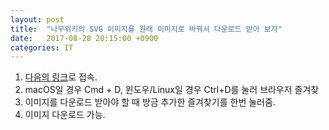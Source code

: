 ```yaml
---
layout: post
title:  "나무위키의 SVG 이미지를 원래 이미지로 바꿔서 다운로드 받아 보자"
date:   2017-08-28 20:15:00 +0900
categories: IT
---
```


1. [다음의 링크](/_includes/add_bookmark.html)로 접속.
2. macOS일 경우 Cmd + D, 윈도우/Linux일 경우 Ctrl+D를 눌러 브라우저 즐겨찾
2. 이미지를 다운로드 받아야 할 때 방금 추가한 즐겨찾기를 한번 눌러줌.
3. 이미지 다운로드 가능.